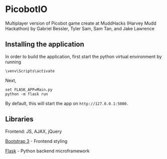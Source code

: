 # PicobotIO
Multiplayer version of Picobot game create at MuddHacks (Harvey Mudd Hackathon) 
by Gabriel Bessler, Tyler Sam, Sam Tan, and Jake Lawrence 

## Installing the application 
In order to build the application, first start the python virtual environment by running 
```
\venv\Scripts\activate
```
Next, 
```
set FLASK_APP=Main.py
python -m flask run
```
By default, this will start the app on `http://127.0.0.1:5000.`

## Libraries 
Frontend: JS, AJAX, jQuery

[Bootstrap 3](http://www.google.com) - Frontend styling 

[Flask](http://www.google.com) - Python backend microframework 


